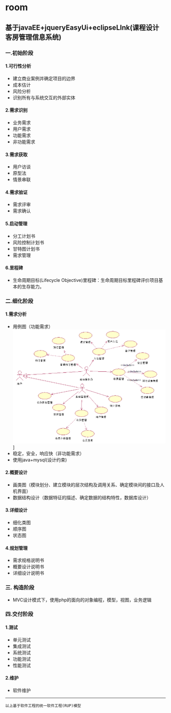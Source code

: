 # room
基于javaEE+jqueryEasyUi+eclipseLInk(课程设计客房管理信息系统)
----
### 一.初始阶段
#### 1.可行性分析
 - 建立商业案例并确定项目的边界
 - 成本估计
 - 风险分析
 - 识别所有与系统交互的外部实体
#### 2.需求识别
 - 业务需求
 - 用户需求
 - 功能需求
 - 非功能需求
#### 3.需求获取
 - 用户访谈
 - 原型法
 - 情景串联
 #### 4.需求验证
 - 需求评审
 - 需求确认
#### 5.启动管理
 - 分工计划书
 - 风险控制计划书
 - 甘特图计划书
 - 需求管理
 #### 6.里程碑
 - 生命周期目标(Lifecycle Objective)里程碑：生命周期目标里程碑评价项目基本的生存能力。
### 二.细化阶段
#### 1.需求分析
* 用例图（功能需求）
![usercase]]
* 稳定，安全，响应快（非功能需求）
* 使用java+mysql(设计约束)
#### 2.概要设计
* 画类图（模块划分、建立模块的层次结构及调用关系、确定模块间的接口及人机界面）
* 数据结构设计（数据特征的描述、确定数据的结构特性，数据库设计）
#### 3.详细设计
* 细化类图
* 顺序图
* 状态图
#### 4.规划管理
 - 需求规格说明书
 - 概要设计说明书
 - 详细设计说明书
### 三. 构造阶段
* MVC设计模式下，使用php的面向的对象编程，模型，视图，业务逻辑
### 四.交付阶段
#### 1.测试
* 单元测试
* 集成测试
* 系统测试
* 功能测试
* 性能测试
#### 2.维护
* 软件维护

----
`以上基于软件工程的统一软件工程(RUP)模型`

[usercase]:/images/usercase.png "用例图"
